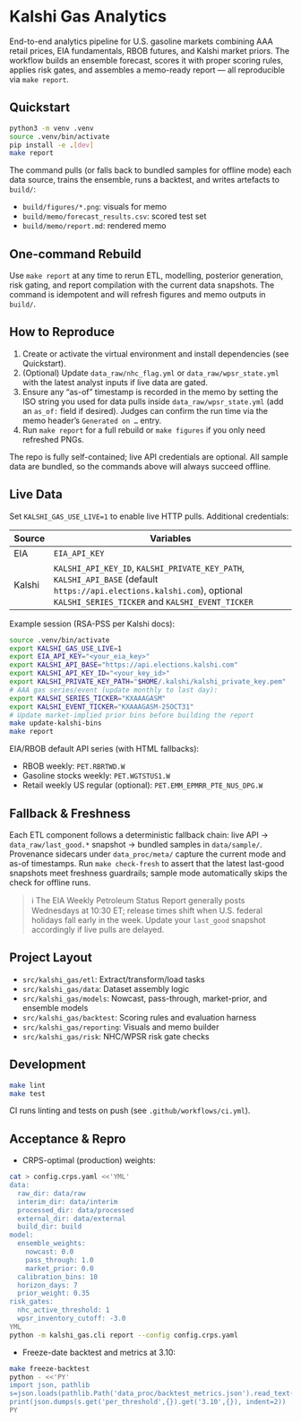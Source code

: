 # Kalshi Gas Analytics

End-to-end analytics pipeline for U.S. gasoline markets combining AAA retail prices, EIA fundamentals, RBOB futures, and Kalshi market priors. The workflow builds an ensemble forecast, scores it with proper scoring rules, applies risk gates, and assembles a memo-ready report — all reproducible via `make report`.

## Quickstart

```bash
python3 -m venv .venv
source .venv/bin/activate
pip install -e .[dev]
make report
```

The command pulls (or falls back to bundled samples for offline mode) each data source, trains the ensemble, runs a backtest, and writes artefacts to `build/`:

- `build/figures/*.png`: visuals for memo
- `build/memo/forecast_results.csv`: scored test set
- `build/memo/report.md`: rendered memo

## One-command Rebuild

Use `make report` at any time to rerun ETL, modelling, posterior generation, risk gating, and report compilation with the current data snapshots. The command is idempotent and will refresh figures and memo outputs in `build/`.

## How to Reproduce

1. Create or activate the virtual environment and install dependencies (see Quickstart).
2. (Optional) Update `data_raw/nhc_flag.yml` or `data_raw/wpsr_state.yml` with the latest analyst inputs if live data are gated.
3. Ensure any “as-of” timestamp is recorded in the memo by setting the ISO string you used for data pulls inside `data_raw/wpsr_state.yml` (add an `as_of:` field if desired). Judges can confirm the run time via the memo header’s `Generated on …` entry.
4. Run `make report` for a full rebuild or `make figures` if you only need refreshed PNGs.

The repo is fully self-contained; live API credentials are optional. All sample data are bundled, so the commands above will always succeed offline.

## Live Data

Set `KALSHI_GAS_USE_LIVE=1` to enable live HTTP pulls. Additional credentials:

| Source | Variables |
| --- | --- |
| EIA | `EIA_API_KEY` |
| Kalshi | `KALSHI_API_KEY_ID`, `KALSHI_PRIVATE_KEY_PATH`, `KALSHI_API_BASE` (default `https://api.elections.kalshi.com`), optional `KALSHI_SERIES_TICKER` and `KALSHI_EVENT_TICKER` |

Example session (RSA-PSS per Kalshi docs):

```bash
source .venv/bin/activate
export KALSHI_GAS_USE_LIVE=1
export EIA_API_KEY="<your_eia_key>"
export KALSHI_API_BASE="https://api.elections.kalshi.com"
export KALSHI_API_KEY_ID="<your_key_id>"
export KALSHI_PRIVATE_KEY_PATH="$HOME/.kalshi/kalshi_private_key.pem"
# AAA gas series/event (update monthly to last day):
export KALSHI_SERIES_TICKER="KXAAAGASM"
export KALSHI_EVENT_TICKER="KXAAAGASM-25OCT31"
# Update market-implied prior bins before building the report
make update-kalshi-bins
make report
```

EIA/RBOB default API series (with HTML fallbacks):
- RBOB weekly: `PET.RBRTWD.W`
- Gasoline stocks weekly: `PET.WGTSTUS1.W`
- Retail weekly US regular (optional): `PET.EMM_EPMRR_PTE_NUS_DPG.W`

## Fallback & Freshness

Each ETL component follows a deterministic fallback chain: live API → `data_raw/last_good.*` snapshot → bundled samples in `data/sample/`. Provenance sidecars under `data_proc/meta/` capture the current mode and as-of timestamps. Run `make check-fresh` to assert that the latest last-good snapshots meet freshness guardrails; sample mode automatically skips the check for offline runs.

> ℹ️ The EIA Weekly Petroleum Status Report generally posts Wednesdays at 10:30 ET; release times shift when U.S. federal holidays fall early in the week. Update your `last_good` snapshot accordingly if live pulls are delayed.

## Project Layout

- `src/kalshi_gas/etl`: Extract/transform/load tasks
- `src/kalshi_gas/data`: Dataset assembly logic
- `src/kalshi_gas/models`: Nowcast, pass-through, market-prior, and ensemble models
- `src/kalshi_gas/backtest`: Scoring rules and evaluation harness
- `src/kalshi_gas/reporting`: Visuals and memo builder
- `src/kalshi_gas/risk`: NHC/WPSR risk gate checks

## Development

```bash
make lint
make test
```

CI runs linting and tests on push (see `.github/workflows/ci.yml`).

## Acceptance & Repro

- CRPS-optimal (production) weights:
```bash
cat > config.crps.yaml <<'YML'
data:
  raw_dir: data/raw
  interim_dir: data/interim
  processed_dir: data/processed
  external_dir: data/external
  build_dir: build
model:
  ensemble_weights:
    nowcast: 0.0
    pass_through: 1.0
    market_prior: 0.0
  calibration_bins: 10
  horizon_days: 7
  prior_weight: 0.35
risk_gates:
  nhc_active_threshold: 1
  wpsr_inventory_cutoff: -3.0
YML
python -m kalshi_gas.cli report --config config.crps.yaml
```

- Freeze-date backtest and metrics at 3.10:
```bash
make freeze-backtest
python - <<'PY'
import json, pathlib
s=json.loads(pathlib.Path('data_proc/backtest_metrics.json').read_text())
print(json.dumps(s.get('per_threshold',{}).get('3.10',{}), indent=2))
PY
```

